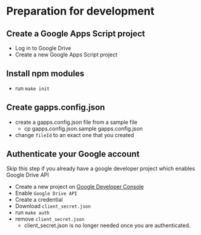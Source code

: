 # Preparation for development

## Create a Google Apps Script project

- Log in to Google Drive
- Create a new Google Apps Script project

## Install npm modules

- run `make init`

## Create gapps.config.json

- create a gapps.config.json file from a sample file
  - cp gapps.config.json.sample gapps.config.json
- change `fileId` to an exact one that you created

## Authenticate your Google account

Skip this step if you already have a google developer project which enables Google Drive API

- Create a new project on [Google Developer Console](https://console.developers.google.com/)
- Enable `Google Drive API`
- Create a credential
- Download `client_secret.json`
- run `make auth`
- remove `client_secret.json`
  - client_secret.json is no longer needed once you are authenticated.
